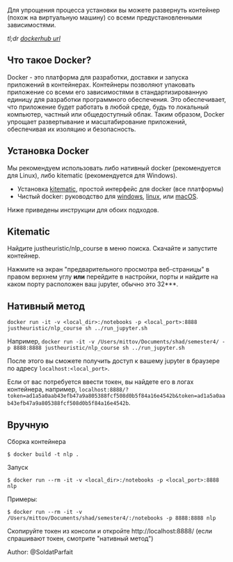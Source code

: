 Для упрощения процесса установки вы можете развернуть контейнер (похож на виртуальную машину) со всеми предустановленными зависимостями.

_tl;dr [dockerhub url](https://hub.docker.com/r/justheuristic/nlp_course/)_

## Что такое Docker?

Docker - это платформа для разработки, доставки и запуска приложений в контейнерах. Контейнеры позволяют упаковать приложение со всеми его зависимостями в стандартизированную единицу для разработки программного обеспечения. Это обеспечивает, что приложение будет работать в любой среде, будь то локальный компьютер, частный или общедоступный облак. Таким образом, Docker упрощает развертывание и масштабирование приложений, обеспечивая их изоляцию и безопасность.

## Установка Docker

Мы рекомендуем использовать либо нативный docker (рекомендуется для Linux), либо kitematic (рекомендуется для Windows).
* Установка [kitematic](https://kitematic.com/), простой интерфейс для docker (все платформы)
* Чистый docker: руководство для [windows](https://docs.docker.com/docker-for-windows/), [linux](https://docs.docker.com/engine/installation/), или [macOS](https://docs.docker.com/docker-for-mac/).

Ниже приведены инструкции для обоих подходов.

## Kitematic
Найдите justheuristic/nlp_course в меню поиска. Скачайте и запустите контейнер.

Нажмите на экран "предварительного просмотра веб-страницы" в правом верхнем углу __или__ перейдите в настройки, порты и найдите на каком порту расположен ваш jupyter, обычно это 32***.

## Нативный метод
`docker run -it -v <local_dir>:/notebooks -p <local_port>:8888 justheuristic/nlp_course sh ../run_jupyter.sh`

Например,
`docker run -it -v /Users/mittov/Documents/shad/semester4/ -p 8888:8888 justheuristic/nlp_course sh ../run_jupyter.sh`

После этого вы сможете получить доступ к вашему jupyter в браузере по адресу `localhost:<local_port>`.

Если от вас потребуется ввести токен, вы найдете его в логах контейнера, например, `localhost:8888/?token=ad1a5a0aab43efb47a9a805388fcf508d0b5f84a16e4542b&token=ad1a5a0aab43efb47a9a805388fcf508d0b5f84a16e4542b`.

## Вручную
Сборка контейнера

`$ docker build -t nlp .`

Запуск

`$ docker run --rm -it -v <local_dir>:/notebooks -p <local_port>:8888 nlp`

Примеры:

`$ docker run --rm -it -v /Users/mittov/Documents/shad/semester4/:/notebooks -p 8888:8888 nlp`

Скопируйте токен из консоли и откройте
http://localhost:8888/ (если спрашивают токен, смотрите "нативный метод")

Author: @SoldatParfait